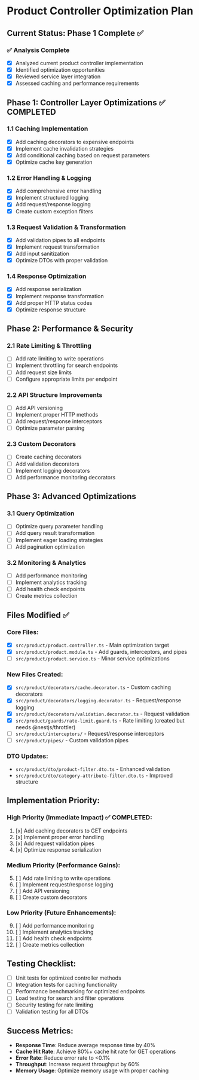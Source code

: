 # Product Controller Optimization Plan

## Current Status: Phase 1 Complete ✅

### ✅ Analysis Complete

- [x] Analyzed current product controller implementation
- [x] Identified optimization opportunities
- [x] Reviewed service layer integration
- [x] Assessed caching and performance requirements

## Phase 1: Controller Layer Optimizations ✅ COMPLETED

### 1.1 Caching Implementation

- [x] Add caching decorators to expensive endpoints
- [x] Implement cache invalidation strategies
- [x] Add conditional caching based on request parameters
- [x] Optimize cache key generation

### 1.2 Error Handling & Logging

- [x] Add comprehensive error handling
- [x] Implement structured logging
- [x] Add request/response logging
- [x] Create custom exception filters

### 1.3 Request Validation & Transformation

- [x] Add validation pipes to all endpoints
- [x] Implement request transformation
- [x] Add input sanitization
- [x] Optimize DTOs with proper validation

### 1.4 Response Optimization

- [x] Add response serialization
- [x] Implement response transformation
- [x] Add proper HTTP status codes
- [x] Optimize response structure

## Phase 2: Performance & Security

### 2.1 Rate Limiting & Throttling

- [ ] Add rate limiting to write operations
- [ ] Implement throttling for search endpoints
- [ ] Add request size limits
- [ ] Configure appropriate limits per endpoint

### 2.2 API Structure Improvements

- [ ] Add API versioning
- [ ] Implement proper HTTP methods
- [ ] Add request/response interceptors
- [ ] Optimize parameter parsing

### 2.3 Custom Decorators

- [ ] Create caching decorators
- [ ] Add validation decorators
- [ ] Implement logging decorators
- [ ] Add performance monitoring decorators

## Phase 3: Advanced Optimizations

### 3.1 Query Optimization

- [ ] Optimize query parameter handling
- [ ] Add query result transformation
- [ ] Implement eager loading strategies
- [ ] Add pagination optimization

### 3.2 Monitoring & Analytics

- [ ] Add performance monitoring
- [ ] Implement analytics tracking
- [ ] Add health check endpoints
- [ ] Create metrics collection

## Files Modified ✅

### Core Files:

- [x] `src/product/product.controller.ts` - Main optimization target
- [x] `src/product/product.module.ts` - Add guards, interceptors, and pipes
- [ ] `src/product/product.service.ts` - Minor service optimizations

### New Files Created:

- [x] `src/product/decorators/cache.decorator.ts` - Custom caching decorators
- [x] `src/product/decorators/logging.decorator.ts` - Request/response logging
- [x] `src/product/decorators/validation.decorator.ts` - Request validation
- [x] `src/product/guards/rate-limit.guard.ts` - Rate limiting (created but needs @nestjs/throttler)
- [ ] `src/product/interceptors/` - Request/response interceptors
- [ ] `src/product/pipes/` - Custom validation pipes

### DTO Updates:

- `src/product/dto/product-filter.dto.ts` - Enhanced validation
- `src/product/dto/category-attribute-filter.dto.ts` - Improved structure

## Implementation Priority:

### High Priority (Immediate Impact) ✅ COMPLETED:

1. [x] Add caching decorators to GET endpoints
2. [x] Implement proper error handling
3. [x] Add request validation pipes
4. [x] Optimize response serialization

### Medium Priority (Performance Gains):

5. [ ] Add rate limiting to write operations
6. [ ] Implement request/response logging
7. [ ] Add API versioning
8. [ ] Create custom decorators

### Low Priority (Future Enhancements):

9. [ ] Add performance monitoring
10. [ ] Implement analytics tracking
11. [ ] Add health check endpoints
12. [ ] Create metrics collection

## Testing Checklist:

- [ ] Unit tests for optimized controller methods
- [ ] Integration tests for caching functionality
- [ ] Performance benchmarking for optimized endpoints
- [ ] Load testing for search and filter operations
- [ ] Security testing for rate limiting
- [ ] Validation testing for all DTOs

## Success Metrics:

- **Response Time**: Reduce average response time by 40%
- **Cache Hit Rate**: Achieve 80%+ cache hit rate for GET operations
- **Error Rate**: Reduce error rate to <0.1%
- **Throughput**: Increase request throughput by 60%
- **Memory Usage**: Optimize memory usage with proper caching
